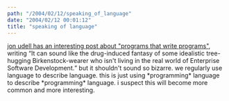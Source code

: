 ```yaml
---
path: "/2004/02/12/speaking_of_language" 
date: "2004/02/12 00:01:12" 
title: "speaking of language" 
---
```

<p><a href="http://weblog.infoworld.com/udell/2004/02/11.html#a915">jon udell has an interesting post about "programs that write programs"</a>, writing <q>It can sound like the drug-induced fantasy of some idealistic tree-hugging Birkenstock-wearer who isn't living in the real world of Enterprise Software Development.</q> but it shouldn't sound so bizarre. we regularly use language to describe language. this is just using *programming* language to describe *programming* language. i suspect this will become more common and more interesting.</p>